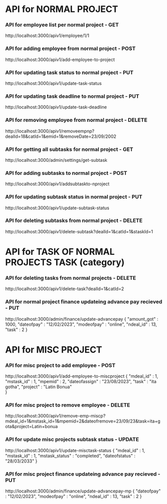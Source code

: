 # API for NORMAL PROJECT 

### API for employee list per normal project - GET
http://localhost:3000/apiv1/employee/1/1    
<!-- :dealId/:catId -->

### API for adding employee from normal project - POST
http://localhost:3000/apiv1/add-employee-to-project


### API for updating task status to normal project - PUT
http://localhost:3000/apiv1/update-task-status
<!-- status, dealId, catId -->

### API for updating task deadline to normal project - PUT
http://localhost:3000/apiv1/update-task-deadline
<!-- date, dealId, catId -->

### API for removing employee from normal project - DELETE
http://localhost:3000/apiv1/removeempnp?dealId=18&catId=1&emid=1&removeDate=23/09/2002

### API for getting all subtasks for normal project - GET
http://localhost:3000/admin/settings/get-subtask

### API for adding subtasks to normal project - POST
http://localhost:3000/apiv1/addsubtaskto-nproject
<!-- {
  "ndeal_id" : 1,
  "category_id" : 1,
  "stask_id" : 1
} -->

### API for updating subtask status in normal project - PUT
http://localhost:3000/apiv1/update-subtask-status
<!-- status, dealId, catId, staskId -->

### API for deleting subtasks from normal project - DELETE
http://localhost:3000/apiv1/delete-subtask?dealId=1&catId=1&staskId=1


# API for TASK OF NORMAL PROJECTS TASK (category)

### API for deleting tasks from normal projects - DELETE
http://localhost:3000/apiv1/delete-task?dealId=1&catId=2

### API for normal project finance updateing advance pay recieved - PUT
http://localhost:3000/admin/finance/update-advancepay
{
  "amount_got" : 1000,
  "dateofpay" : "12/02/2023",
  "modeofpay" : "online",
  "ndeal_id" : 13,
  "task" : 2
} 


# API for MISC PROJECT 

### API for misc project to add employee - POST
http://localhost:3000/apiv1/add-employee-to-miscproject
{
    "mdeal_id" : 1,
    "mstask_id" : 1,
    "mpemid" : 2,
    "dateofassign" : "23/08/2023",
    "task" : "ita gotha",
    "project" : "Latin Bonua"  
}

### API for misc project to remove employee - DELETE
http://localhost:3000/apiv1/remove-emp-miscp?mdeal_id=1&mstask_id=1&mpemid=2&dateofremove=23/09/23&task=ita+gota&project=Latin+bonua


### API for update misc projects subtask status - UPDATE
http://localhost:3000/apiv1/update-misctask-status
{
  "mdeal_id" : 1,
  "mstask_id" : 1,
  "mstask_status" : "completed",
  "dateofstatus" : "28/03/2033"
}

### API for misc project finance updateing advance pay recieved - PUT
http://localhost:3000/admin/finance/update-advancepay-mp
{
  "dateofpay" : "12/02/2023",
  "modeofpay" : "online",
  "ndeal_id" : 13,
  "task" : 2
} 

